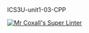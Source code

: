 ICS3U-unit1-03-CPP

[![Mr Coxall's Super Linter](https://github.com/lucas-leblanc/ICS3U-Unit1-02-Python/workflows/Mr%20Coxall's%20Super%20Linter/badge.svg)](https://github.com/lucas-leblanc/ICS3U-Unit1-02-Python/actions/)
